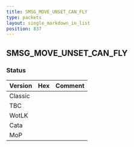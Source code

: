 ```yaml
---
title: SMSG_MOVE_UNSET_CAN_FLY
type: packets
layout: single_markdown_in_list
position: 837
---
```


## SMSG_MOVE_UNSET_CAN_FLY

### Status

Version | Hex | Comment
---------- | ---------- | ---------- 
Classic |  |  
TBC |  |  
WotLK |  |  
Cata |  |  
MoP |  |  